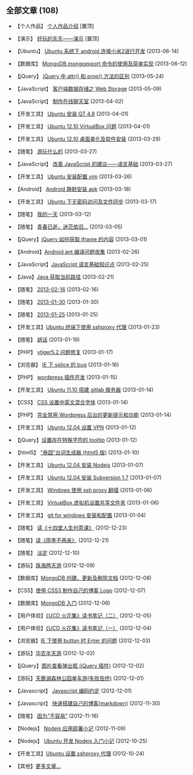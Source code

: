 ## 全部文章 (108)

* 【个人作品】 [个人作品介绍](/projects) [置顶]

* 【演示】 [好玩的东东——演示](/demos) [置顶]

* 【Ubuntu】 [Ubuntu 系统下 android 连接小米2进行开发](/2013/06/14/ubuntu_android_xiaomi2) (2013-06-14)

* 【数据库】 [MongoDB mongoexport 命令的使用及简单实现](/2013/06/12/mongodb_export) (2013-06-12)

* 【jQuery】 [jQuery 中 attr() 和 prop() 方法的区别](/2013/05/24/jquery_attr_prop) (2013-05-24)

* 【JavaScript】 [客户端数据存储之 Web Storage](/2013/05/09/data_storage) (2013-05-09)

* 【JavaScript】 [制作在线聊天室](/2013/04/02/node_chat) (2013-04-02)

* 【开发工具】 [Ubuntu 安装 QT 4.8](/2013/04/01/installing_qt) (2013-04-01)

* 【开发工具】 [Ubuntu 12.10 VirtualBox 问题](/2013/04/01/ubuntu_vbox_install) (2013-04-01)

* 【开发工具】 [Ubuntu 12.10 桌面美化及软件安装](/2013/03/29/ubuntu_desktop) (2013-03-29)

* 【随笔】 [游玩什么的](/2013/03/27/sui_bi) (2013-03-27)

* 【JavaScript】 [改善 JavaScript 的建议——语言基础](/2013/03/27/javascript_base_advice) (2013-03-27)

* 【开发工具】 [Ubuntu 安装配置 vim](/2013/03/26/ubuntu_vim) (2013-03-26)

* 【Android】 [Android 静默安装 apk](/2013/03/18/android_install) (2013-03-18)

* 【开发工具】 [Ubuntu 下无密码访问及文件同步](/2013/03/17/ssh_rsync) (2013-03-17)

* 【随笔】 [我的一天](/2013/03/12/sui_bi) (2013-03-12)

* 【随笔】 [青春已逝，迷茫依旧…](/2013/03/05/sui_bi) (2013-03-05)

* 【jQuery】[jQuery 如何获取 iframe 的内容](/2013/03/01/access_iframe) (2013-03-01)

* 【Android】[Android ant 编译问题收集](/2013/02/26/android_ant_problem) (2013-02-26)

* 【JavaScript】[JavaScript 语言基础知识点](/2013/02/25/javascript_base) (2013-02-25)

* 【Java】[Java 获取当前路径](/2013/02/21/java_get_cur_path) (2013-02-21)

* 【随笔】 [2013-02-16](/2013/02/16/sui_bi) (2013-02-16)

* 【随笔】 [2013-01-30](/2013/01/30/sui_bi) (2013-01-30)

* 【随笔】 [2013-01-25](/2013/01/25/sui_bi) (2013-01-25)

* 【开发工具】[Ubuntu 终端下使用 sshproxy 代理](/2013/01/23/terminal_sshproxy_socks) (2013-01-23)

* 【随笔】 [胡话](/2013/01/19/hu_hua) (2013-01-19)

* 【PHP】 [vtiger5.2 问题修复](/2013/01/17/vtiger_bug) (2013-01-17)

* 【浏览器】 [IE 下 splice 的 bug](/2013/01/16/splice_in_ie) (2013-01-16)

* 【PHP】 [wordpress 插件开发](/2013/01/15/wordpress_plugin) (2013-01-15)

* 【开发工具】 [Ubuntu 11.10 搭建 gitlab 服务器](/2013/01/14/gitlab_installation) (2013-01-14)

* 【CSS】 [CSS 设置中英文混合字体](/2013/01/14/css_font_setting) (2013-01-14)

* 【PHP】 [完全禁用 Wordpress 后台的更新提示和功能](/2013/01/14/hidden_wordpress_update) (2013-01-14)

* 【开发工具】 [Ubuntu 12.04 设置 VPN](/2013/01/12/ubuntu_set_vpn) (2013-01-12)

* 【jQuery】[设置存在特殊字符的 tooltip](/2013/01/12/title_special_character) (2013-01-12)

* 【html5】 ["泰囧"台词生成器 (html5 版)](/2013/01/10/fill_text) (2013-01-10)

* 【开发工具】 [Ubuntu 12.04 安装 Nodejs](/2013/01/07/installing_node_on_ubuntu) (2013-01-07)

* 【开发工具】 [Ubuntu 12.04 安装 Subversion 1.7](/2013/01/07/installing_subversion_on_ubuntu) (2013-01-07)

* 【开发工具】 [Windows 使用 ssh proxy 翻墙](/2013/01/06/windows_bitvise) (2013-01-06)

* 【开发工具】 [VirtualBox 虚拟机设置共享文件夹](/2013/01/06/vbox_share) (2013-01-06)

* 【开发工具】 [git for windows 安装和配置](/2013/01/04/git_for_windows) (2013-01-04)

* 【随笔】 [读《十四堂人生创意课》](/2012/12/23/zhuangtai) (2012-12-23)

* 【随笔】[读《雨季不再来》](/2012/12/21/yu_ji_bu_zai_lai) (2012-12-21)

* 【随笔】 [淡定](/2012/12/10/dan_ding) (2012-12-10)

* 【游玩】[珠海两天游](/2012/12/09/zhu_hai_trip) (2012-12-09)

* 【数据库】[MongoDB 创建、更新及删除文档](/2012/12/08/mongodb_insert_update_remove) (2012-12-08)

* 【CSS】[使用 CSS3 制作自己的博客 Logo](/2012/12/07/css3_blog_logo) (2012-12-07)

* 【数据库】[MongoDB 入门](/2012/12/06/mongodb_started) (2012-12-06)

* 【用户体验】[《UCD 火花集》读书笔记（二）](/2012/12/05/ucd_book) (2012-12-05)

* 【用户体验】[《UCD 火花集》读书笔记（一）](/2012/12/04/ucd_book) (2012-12-04)

* 【浏览器】[IE 下使用 button 时 Enter 的问题](/2012/12/03/ie_enter_button_bug) (2012-12-03)

* 【游玩】[华农半天游](/2012/12/02/hua_nong_trip) (2012-12-02)

* 【jQuery】[图片查看弹出框 (jQuery 插件)](/2012/12/02/jquery_imagebox) (2012-12-02)

* 【游玩】[天鹿湖森林公园单车游(失败告终)](/2012/12/01/tianluhu_cycle_trip) (2012-12-01)

* 【Javascript】 [Javascript 编码约定](/2012/12/01/javascript_coding_convention) (2012-12-01)

* 【Javascript】 [快速搭建自己的博客(markdown)](/2012/11/30/build_markdown_blog) (2012-11-30)

* 【随笔】 [因为“不容易”](/2012/11/16/because_not_easy) (2012-11-16)

* 【Nodejs】 [Nodejs 应用部署小记](/2012/11/09/nodejs_deploy) (2012-11-09)

* 【Nodejs】 [Ubuntu 开发 Nodejs 入门小记](/2012/10/25/nodejs_get_started) (2012-10-25)

* 【开发工具】[Ubuntu 设置 sshproxy 代理](/2012/10/24/ubuntu_sshproxy) (2012-10-24)

* 【其他】[更多文章...](http://qing.weibo.com/2292826740/profile) 
